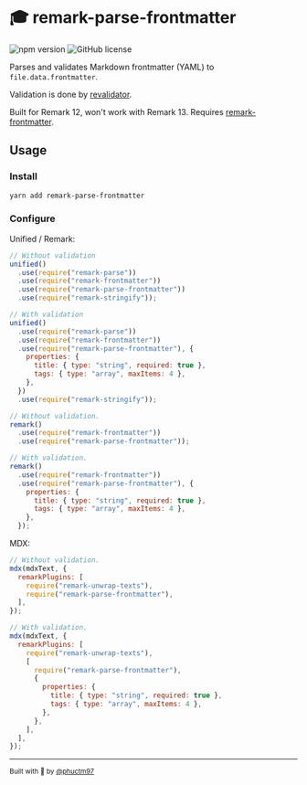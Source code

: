 # 🎓 remark-parse-frontmatter

![npm version](https://img.shields.io/npm/v/remark-parse-frontmatter)
![GitHub license](https://img.shields.io/github/license/phuctm97/remark-parse-frontmatter)

Parses and validates Markdown frontmatter (YAML) to `file.data.frontmatter`.

Validation is done by [revalidator].

Built for Remark 12, won't work with Remark 13. Requires [remark-frontmatter].

## Usage

### Install

```bash
yarn add remark-parse-frontmatter
```

### Configure

Unified / Remark:

```js
// Without validation
unified()
  .use(require("remark-parse"))
  .use(require("remark-frontmatter"))
  .use(require("remark-parse-frontmatter"))
  .use(require("remark-stringify"));

// With validation
unified()
  .use(require("remark-parse"))
  .use(require("remark-frontmatter"))
  .use(require("remark-parse-frontmatter"), {
    properties: {
      title: { type: "string", required: true },
      tags: { type: "array", maxItems: 4 },
    },
  })
  .use(require("remark-stringify"));
```

```js
// Without validation.
remark()
  .use(require("remark-frontmatter"))
  .use(require("remark-parse-frontmatter"));

// With validation.
remark()
  .use(require("remark-frontmatter"))
  .use(require("remark-parse-frontmatter"), {
    properties: {
      title: { type: "string", required: true },
      tags: { type: "array", maxItems: 4 },
    },
  });
```

MDX:

```js
// Without validation.
mdx(mdxText, {
  remarkPlugins: [
    require("remark-unwrap-texts"),
    require("remark-parse-frontmatter"),
  ],
});

// With validation.
mdx(mdxText, {
  remarkPlugins: [
    require("remark-unwrap-texts"),
    [
      require("remark-parse-frontmatter"),
      {
        properties: {
          title: { type: "string", required: true },
          tags: { type: "array", maxItems: 4 },
        },
      },
    ],
  ],
});
```

---

<sub>
Built with 💙 by <a href="https://twitter.com/phuctm97">@phuctm97</a>
</sub>

<!-- Links -->

[remark-frontmatter]: https://github.com/remarkjs/remark-frontmatter
[revalidator]: https://github.com/flatiron/revalidator

